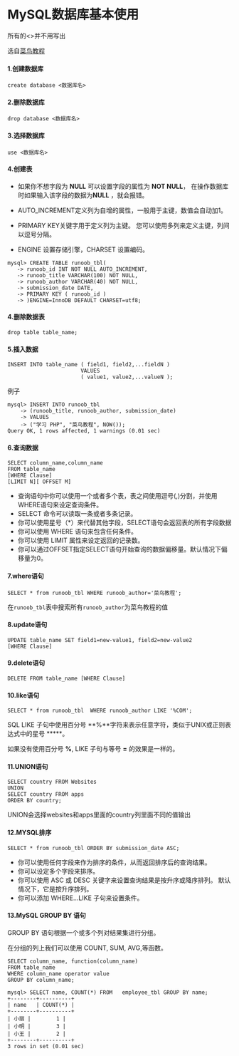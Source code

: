 # MySQL数据库基本使用

所有的<>并不用写出

选自[菜鸟教程](https://www.runoob.com/mysql/mysql-tutorial.html)

#### 1.创建数据库

```mysql
create database <数据库名>
```

#### 2.删除数据库

```mysql
drop database <数据库名>
```

#### 3.选择数据库

```mysql
use <数据库名>
```

#### 4.创建表

- 如果你不想字段为 **NULL** 可以设置字段的属性为 **NOT NULL**， 在操作数据库时如果输入该字段的数据为**NULL** ，就会报错。
- AUTO_INCREMENT定义列为自增的属性，一般用于主键，数值会自动加1。
- PRIMARY KEY关键字用于定义列为主键。 您可以使用多列来定义主键，列间以逗号分隔。

- ENGINE 设置存储引擎，CHARSET 设置编码。

```mysql
mysql> CREATE TABLE runoob_tbl(
   -> runoob_id INT NOT NULL AUTO_INCREMENT,
   -> runoob_title VARCHAR(100) NOT NULL,
   -> runoob_author VARCHAR(40) NOT NULL,
   -> submission_date DATE,
   -> PRIMARY KEY ( runoob_id )
   -> )ENGINE=InnoDB DEFAULT CHARSET=utf8;
```

#### 4.删除数据表

```mysql
drop table table_name;
```

#### 5.插入数据

```mysql
INSERT INTO table_name ( field1, field2,...fieldN )
                       VALUES
                       ( value1, value2,...valueN );
```

例子

```mysql
mysql> INSERT INTO runoob_tbl 
    -> (runoob_title, runoob_author, submission_date)
    -> VALUES
    -> ("学习 PHP", "菜鸟教程", NOW());
Query OK, 1 rows affected, 1 warnings (0.01 sec)
```

#### 6.查询数据

```mysql
SELECT column_name,column_name
FROM table_name
[WHERE Clause]
[LIMIT N][ OFFSET M]
```

- 查询语句中你可以使用一个或者多个表，表之间使用逗号(,)分割，并使用WHERE语句来设定查询条件。
- SELECT 命令可以读取一条或者多条记录。
- 你可以使用星号（*）来代替其他字段，SELECT语句会返回表的所有字段数据
- 你可以使用 WHERE 语句来包含任何条件。
- 你可以使用 LIMIT 属性来设定返回的记录数。
- 你可以通过OFFSET指定SELECT语句开始查询的数据偏移量。默认情况下偏移量为0。

#### 7.where语句

```mysql
SELECT * from runoob_tbl WHERE runoob_author='菜鸟教程';
```

在`runoob_tbl`表中搜索所有`runoob_author`为菜鸟教程的值

#### 8.update语句

```mysql
UPDATE table_name SET field1=new-value1, field2=new-value2
[WHERE Clause]
```

#### 9.delete语句

```mysql
DELETE FROM table_name [WHERE Clause]
```

#### 10.like语句

```mysql
SELECT * from runoob_tbl  WHERE runoob_author LIKE '%COM';
```

SQL LIKE 子句中使用百分号 **%**字符来表示任意字符，类似于UNIX或正则表达式中的星号 *****。

如果没有使用百分号 **%**, LIKE 子句与等号 **=** 的效果是一样的。

#### 11.UNION语句

```mysql
SELECT country FROM Websites
UNION
SELECT country FROM apps
ORDER BY country;
```

UNION会选择websites和apps里面的country列里面不同的值输出

#### 12.MYSQL排序

```mysql
SELECT * from runoob_tbl ORDER BY submission_date ASC;
```

- 你可以使用任何字段来作为排序的条件，从而返回排序后的查询结果。
- 你可以设定多个字段来排序。
- 你可以使用 ASC 或 DESC 关键字来设置查询结果是按升序或降序排列。 默认情况下，它是按升序排列。
- 你可以添加 WHERE...LIKE 子句来设置条件。

#### 13.MySQL GROUP BY 语句

GROUP BY 语句根据一个或多个列对结果集进行分组。

在分组的列上我们可以使用 COUNT, SUM, AVG,等函数。

```mysql
SELECT column_name, function(column_name)
FROM table_name
WHERE column_name operator value
GROUP BY column_name;
```

```mysql
mysql> SELECT name, COUNT(*) FROM   employee_tbl GROUP BY name;
+--------+----------+
| name   | COUNT(*) |
+--------+----------+
| 小丽 |        1 |
| 小明 |        3 |
| 小王 |        2 |
+--------+----------+
3 rows in set (0.01 sec)
```


